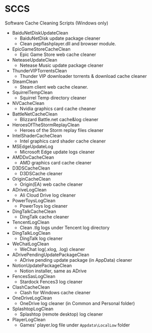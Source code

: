 # SCCS
 Software Cache Cleaning Scripts (Windows only)

- BaiduNetDiskUpdateClean 
    - BaiduNetDisk update package cleaner
    - Clean pepflashplayer.dll and browser module.
- EpicGameStoreCacheClean
    - Epic Game Store web cache cleaner
- NeteaseUpdateClean
    - Netease Music update package cleaner
- ThunderVIPTorrentsClean
    - Thunder VIP downloader torrents & download cache cleaner
- SteamClean
    - Steam client web cache cleaner.
- SquirrelTempClean
    - Squirrel Temp directory cleaner
- NVCacheClean
    - Nvidia graphics card cache cheaner
- BattleNetCacheClean
    - Blizzard Battle.net cache&log cleaner
- HeroesOfTheStormReplayClean
    - Heroes of the Storm replay files cleaner
- IntelShaderCacheClean
    - Intel graphics card shader cache cleaner
- MSEdgeUpdateLog
    - Microsoft Edge update logs cleaner
- AMDDxCacheClean
    - AMD graphics card cache cleaner
- D3DSCacheClean
    - D3DSCache cleaner
- OriginCacheClean
    - Origin(EA) web cache cleaner
- ADriveLogClean
    - Ali Cloud Drive log cleaner
- PowerToysLogClean
    - PowerToys log cleaner
- DingTalkCacheClean
    - DingTalk cache cleaner
- TencentLogClean
    - Clean .tlg logs under Tencent log directory
- DingTalkLogClean
    - DingTalk log cleaner
- WeChatLogClean
    - WeChat log(.xlog, .log) cleaner
- ADrivePendingUpdatePackageClean
    - ADrive pending update package (in AppData) cleaner
- NotionUpdatePackageClean
    - Notion installer, same as ADrive
- FencesSasLogClean
    - Stardock Fences3 log cleaner
- ClashCacheClean
    - Clash for Windows cache cleaner
- OneDriveLogClean
    - OneDrive log cleaner (in Common and Personal folder)
- SplashtopLogClean
    - Splashtop (remote desktop) log cleaner
- PlayerLogClean
    - Games' player.log file under `Appdata\LocalLow` folder

